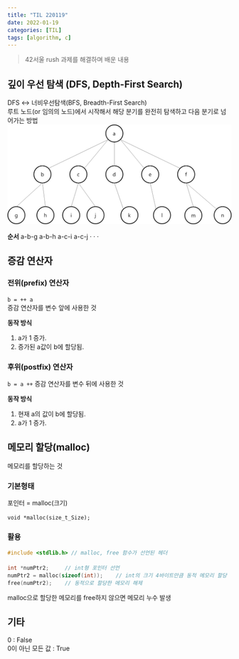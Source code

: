 ```yaml
---
title: "TIL 220119"
date: 2022-01-19
categories: [TIL]
tags: [algorithm, c]
---
```

> 42서울 rush 과제를 해결하며 배운 내용

## 깊이 우선 탐색 (DFS, Depth-First Search)
DFS ↔ 너비우선탐색(BFS, Breadth-First Search)  
루트 노드(or 임의의 노드)에서 시작해서 해당 분기를 완전히 탐색하고 다음 분기로 넘어가는 방법
![dfs](/assets/img/til/dfs.png)

**순서**
a-b-g
a-b-h
a-c-i
a-c-j
  ·
  ·
  ·

## 증감 연산자

### 전위(prefix) 연산자
`b = ++ a`  
증감 연산자를 변수 앞에 사용한 것

**동작 방식**
1. a가 1 증가.
2. 증가된 a값이 b에 할당됨.
### 후위(postfix) 연산자
`b = a ++`
증감 연산자를 변수 뒤에 사용한 것

**동작 방식**
1. 현재 a의 값이 b에 할당됨.
2. a가 1 증가.

## 메모리 할당(malloc)
메모리를 할당하는 것
### 기본형태
포인터 = malloc(크기)

`void *malloc(size_t_Size);`

### 활용
```c
#include <stdlib.h> // malloc, free 함수가 선언된 헤더

int *numPtr2;     // int형 포인터 선언
numPtr2 = malloc(sizeof(int));    // int의 크기 4바이트만큼 동적 메모리 할당
free(numPtr2);    // 동적으로 할당한 메모리 해제
```
malloc으로 할당한 메모리를 free하지 않으면 메모리 누수 발생

## 기타
0 : False  
0이 아닌 모든 값 : True